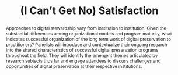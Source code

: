 ---
abstract: Approaches to digital stewardship vary from institution to institution.
  Given the substantial differences among organizational models and program maturity,
  what indicates successful organization of the long term work of digital preservation
  to practitioners? Panelists will introduce and contextualize their ongoing research
  into the shared characteristics of successful digital preservation programs throughout
  the field. They will identify the emergent themes articulated by research subjects
  thus far and engage attendees to discuss challenges and opportunities of digital
  preservation at their respective institutions.
creators:
- Verbruggen, Erwin
- Steeves, Vicky
- Peltzman, Shira
- Kim, Julia
- Griesinger, Peggy
- Blumenthal, Karl-Rainer
date: null
document_url: https://services.phaidra.univie.ac.at/api/object/o:1079780/download
grand_parent: iPRES
institutions: []
keywords: []
landing_page_url: https://phaidra.univie.ac.at/o:1079780
language: eng
layout: publication
license: CC BY 4.0 International
notes_url: null
parent: iPRES 2019
presentation_url: null
publication_type: paper
size: 139870
source_name: iPRES
title: '(I Can’t Get No) Satisfaction '
year: 2019
---
